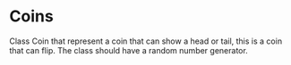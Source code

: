 # Coins
Class Coin that represent a coin that can show a head or tail, this is a coin that can flip. 
The class should have a random number generator.
